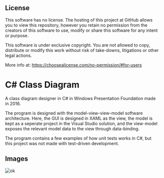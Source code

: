 ## License

This software has no license. The hosting of this project at GitHub allows you to view this repository, however you retain no permission from the creators of this software to use, modify or share this software for any intent or purpose.

This software is under exclusive copyright. You are not allowed to copy, distribute or modify this work without risk of take-downs, litigations or other legal actions.

More info at: https://choosealicense.com/no-permission/#for-users

<!--
# AnnotationInVirtualReality
-->

# C# Class Diagram
A class diagram designer in C# in Windows Presentation Foundation made in 2016.

The program is designed with the model-view-view-model software architecture. Here, the GUI is designed in XAML as the view, the model is kept as a seperate project in the Visual Studio solution, and the view-model exposes the relevant model data to the view through data-binding.

The program contains a few examples of how unit tests works in C#, but this project was not made with test-driven development.

## Images

![ok](https://imgur.com/pB3uyzm.png)




